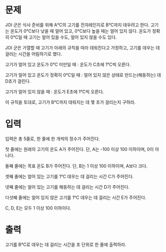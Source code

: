 # 문제
JOI 군은 식사 준비를 위해 A℃의 고기를 전자레인지로 B℃까지 데우려고 한다. 고기는 온도가 0℃보다 낮을 때 얼어 있고, 0℃보다 높을 때는 얼어 있지 않다. 온도가 정확히 0℃일 때 고기는 얼어 있을 수도, 얼어 있지 않을 수도 있다.

JOI 군은 가열할 때 고기가 아래의 규칙을 따라 데워진다고 가정하고, 고기를 데우는 데 걸리는 시간을 어림하기로 했다.

고기가 얼어 있고 온도가 0℃ 미만일 때 : 온도가 C초에 1℃씩 오른다.

고기가 얼어 있고 온도가 정확히 0℃일 때 : 얼어 있지 않은 상태로 만드는(해동하는) 데 D초가 걸린다.

고기가 얼어 있지 않을 때 : 온도가 E초에 1℃씩 오른다.

이 규칙을 토대로, 고기가 B℃까지 데워지는 데 몇 초가 걸리는지 구하라.

# 입력
입력은 총 5줄로, 한 줄에 한 개씩의 정수가 주어진다.

첫 줄에는 원래의 고기의 온도 A가 주어진다. 단, A는 -100 이상 100 이하이며, 0이 아니다.

둘째 줄에는 목표 온도 B가 주어진다. 단, B는 1 이상 100 이하이며, A보다 크다.

셋째 줄에는 얼어 있는 고기를 1℃ 데우는 데 걸리는 시간 C가 주어진다.

넷째 줄에는 얼어 있는 고기를 해동하는 데 걸리는 시간 D가 주어진다.

다섯째 줄에는 얼어 있지 않은 고기를 1℃ 데우는 데 걸리는 시간 E가 주어진다.

C, D, E는 모두 1 이상 100 이하이다.

# 출력
고기를 B℃로 데우는 데 걸리는 시간을 초 단위로 한 줄에 출력하라.
